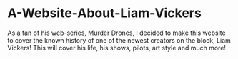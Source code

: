 # A-Website-About-Liam-Vickers
As a fan of his web-series, Murder Drones, I decided to make this website to cover the known history of one of the newest creators on the block, Liam Vickers! This will cover his life, his shows, pilots, art style and much more!
